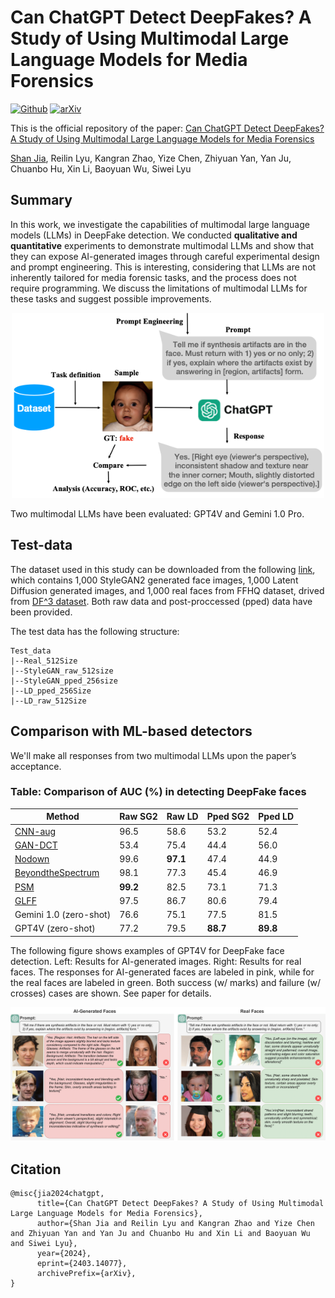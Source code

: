 # Can ChatGPT Detect DeepFakes? A Study of Using Multimodal Large Language Models for Media Forensics

[![Github](https://img.shields.io/badge/Github%20webpage-222222.svg?style=for-the-badge&logo=github)](https://github.com/shanface33/GPT4MF_UB)
[![arXiv](https://img.shields.io/badge/-arXiv-B31B1B.svg?style=for-the-badge)](https://arxiv.org/pdf/2403.14077.pdf)

This is the official repository of the paper:
[Can ChatGPT Detect DeepFakes? A Study of Using Multimodal Large Language Models for Media Forensics](https://arxiv.org/pdf/2403.14077.pdf) 

[Shan Jia](https://shanface33.github.io/), Reilin Lyu, Kangran Zhao, Yize Chen, Zhiyuan Yan, Yan Ju, Chuanbo Hu, Xin Li, Baoyuan Wu, Siwei Lyu

## Summary
In this work, we investigate the capabilities of multimodal large language models (LLMs) in DeepFake detection. We conducted **qualitative and quantitative** experiments to demonstrate multimodal LLMs and show that they can expose AI-generated images through careful experimental design and prompt engineering. This is interesting, considering that LLMs are not inherently tailored for media forensic tasks, and the process does not require programming. We discuss the limitations of multimodal LLMs for these tasks and suggest possible improvements.

<p align="center">
 <img src="./figs/overview.png" alt="preview" width="500pt" />
</p>

Two multimodal LLMs have been evaluated: GPT4V and Gemini 1.0 Pro.


## Test-data
The dataset used in this study can be downloaded from the following [link](https://drive.google.com/file/d/1p2nxvQIQCSrACSpYCG_BJmBJ6gFZsywR/view?usp=sharing), which contains 1,000 StyleGAN2 generated face images, 1,000 Latent Diffusion generated images, and 1,000 real faces from FFHQ dataset, drived from [DF^3 dataset](https://arxiv.org/pdf/2211.08615.pdf). Both raw data and post-proccessed (pped) data have been provided.

The test data has the following structure:
```
Test_data
|--Real_512Size 
|--StyleGAN_raw_512size 
|--StyleGAN_pped_256size
|--LD_pped_256Size
|--LD_raw_512Size
```

## Comparison with ML-based detectors
We'll make all responses from two multimodal LLMs upon the paper’s acceptance.
### Table: Comparison of AUC (%) in detecting DeepFake faces ###
| Method                 | Raw SG2 | Raw LD | Pped SG2 | Pped LD |
|------------------------|----------------|---------------|----------------------|---------------------|
| [CNN-aug](https://openaccess.thecvf.com/content_CVPR_2020/papers/Wang_CNN-Generated_Images_Are_Surprisingly_Easy_to_Spot..._for_Now_CVPR_2020_paper.pdf)               | 96.5           | 58.6          | 53.2                 | 52.4                |
| [GAN-DCT](https://proceedings.mlr.press/v119/frank20a/frank20a.pdf)                | 53.4           | 75.4          | 44.4                 | 56.0                |
| [Nodown](https://arxiv.org/pdf/2104.02617.pdf)                | 99.6           | **97.1**      | 47.4                 | 44.9                |
| [BeyondtheSpectrum](https://arxiv.org/pdf/2105.14376.pdf)      | 98.1           | 77.3          | 45.4                 | 46.9                |
| [PSM](https://arxiv.org/pdf/2203.13964.pdf)                    | **99.2**       | 82.5          | 73.1                 | 71.3                |
| [GLFF](https://ieeexplore.ieee.org/abstract/document/10246417)                  | 97.5           | 86.7          | 80.6                 | 79.4                |
| Gemini 1.0 (zero-shot) | 76.6           | 75.1          | 77.5                 | 81.5                |
| GPT4V (zero-shot)      | 77.2           | 79.5          | **88.7**             | **89.8**            |

The following figure shows examples of GPT4V for DeepFake face detection. Left: Results for AI-generated images. Right: Results for real faces. The responses for AI-generated faces are labeled in pink, while for the real faces are labeled in green. Both success (w/ marks) and failure (w/ crosses) cases are shown. See paper for details. 

<p align="center">
 <img src="./figs/Example.png" alt="preview" width="950pt" />
</p>

## Citation
```
@misc{jia2024chatgpt,
      title={Can ChatGPT Detect DeepFakes? A Study of Using Multimodal Large Language Models for Media Forensics}, 
      author={Shan Jia and Reilin Lyu and Kangran Zhao and Yize Chen and Zhiyuan Yan and Yan Ju and Chuanbo Hu and Xin Li and Baoyuan Wu and Siwei Lyu},
      year={2024},
      eprint={2403.14077},
      archivePrefix={arXiv},
}

